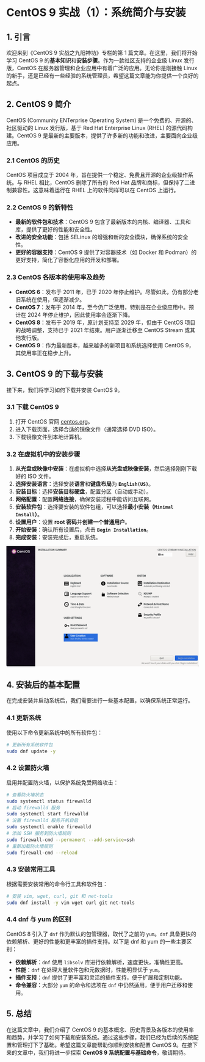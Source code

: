 # CentOS 9 实战（1）：系统简介与安装

## 1. 引言

欢迎来到《CentOS 9 实战之九阳神功》专栏的第 1 篇文章。在这里，我们将开始学习 CentOS 9 的**基本知识**和**安装步骤**。作为一款社区支持的企业级 Linux 发行版，CentOS 在服务器管理和企业应用中有着广泛的应用。无论你是刚接触 Linux 的新手，还是已经有一些经验的系统管理员，希望这篇文章能为你提供一个良好的起点。

## 2. CentOS 9 简介

CentOS (Community ENTerprise Operating System) 是一个免费的、开源的、社区驱动的 Linux 发行版，基于 Red Hat Enterprise Linux (RHEL) 的源代码构建。CentOS 9 是最新的主要版本，提供了许多新的功能和改进，主要面向企业级应用。

### 2.1 CentOS 的历史

CentOS 项目成立于 2004 年，旨在提供一个稳定、免费且开源的企业级操作系统。与 RHEL 相比，CentOS 删除了所有的 Red Hat 品牌和商标，但保持了二进制兼容性。这意味着运行在 RHEL 上的软件同样可以在 CentOS 上运行。

### 2.2 CentOS 9 的新特性

- **最新的软件包和技术**：CentOS 9 包含了最新版本的内核、编译器、工具和库，提供了更好的性能和安全性。
- **改进的安全功能**：包括 SELinux 的增强和新的安全模块，确保系统的安全性。
- **更好的容器支持**：CentOS 9 提供了对容器技术（如 Docker 和 Podman）的更好支持，简化了容器化应用的开发和部署。

### 2.3 CentOS 各版本的使用率及趋势

- **CentOS 6**：发布于 2011 年，已于 2020 年停止维护。尽管如此，仍有部分老旧系统在使用，但逐渐减少。
- **CentOS 7**：发布于 2014 年，至今仍广泛使用，特别是在企业级应用中。预计在 2024 年停止维护，因此使用率会逐渐下降。
- **CentOS 8**：发布于 2019 年，原计划支持至 2029 年，但由于 CentOS 项目的战略调整，支持已于 2021 年结束。用户逐渐迁移至 CentOS Stream 或其他发行版。
- **CentOS 9**：作为最新版本，越来越多的新项目和系统选择使用 CentOS 9，其使用率正在稳步上升。

## 3. CentOS 9 的下载与安装

接下来，我们将学习如何下载并安装 CentOS 9。

### 3.1 下载 CentOS 9

1. 打开 CentOS 官网 [centos.org](https://www.centos.org)。
2. 进入下载页面，选择合适的镜像文件（通常选择 DVD ISO）。
3. 下载镜像文件到本地计算机。

### 3.2 在虚拟机中的安装步骤

1. **从光盘或映像中安装**：在虚拟机中选择**从光盘或映像安装**，然后选择刚刚下载好的 ISO 文件。
2. **选择安装语言**：选择安装**语言**和**键盘布局**为 **`English(US)`**。
3. **安装目标**：选择**安装目标硬盘**，配置分区（自动或手动）。
4. **网络配置**：配置**网络连接**，确保安装过程中能访问互联网。
5. **安装软件包**：选择要安装的软件包组，可以选择**最小安装（`Minimal Install`）**。
6. **设置用户**：设置 **root 密码**并**创建一个普通用户**。
7. **开始安装**：确认所有设置后，点击 **`Begin Installation`**。
8. **完成安装**：安装完成后，重启系统。

![安装选项](./assets/system-installation/installation-config.png)

## 4. 安装后的基本配置

在完成安装并启动系统后，我们需要进行一些基本配置，以确保系统正常运行。

### 4.1 更新系统

使用以下命令更新系统中的所有软件包：

```sh
# 更新所有系统软件包
sudo dnf update -y
```

### 4.2 设置防火墙

启用并配置防火墙，以保护系统免受网络攻击：

```sh
# 查看防火墙状态
sudo systemctl status firewalld
# 启动 firewalld 服务
sudo systemctl start firewalld  
# 设置 firewalld 服务开机自启
sudo systemctl enable firewalld  
# 添加 SSH 服务到防火墙规则
sudo firewall-cmd --permanent --add-service=ssh  
# 重新加载防火墙规则
sudo firewall-cmd --reload  
```

### 4.3 安装常用工具

根据需要安装常用的命令行工具和软件包：

```sh
# 安装 vim, wget, curl, git 和 net-tools
sudo dnf install -y vim wget curl git net-tools  
```

### 4.4 dnf 与 yum 的区别

CentOS 8 引入了 `dnf` 作为默认的包管理器，取代了之前的 `yum`。`dnf` 具备更快的依赖解析、更好的性能和更丰富的插件支持。以下是 dnf 和 yum 的一些主要区别：

- **依赖解析**：`dnf` 使用 `libsolv` 库进行依赖解析，速度更快，准确性更高。
- **性能**：`dnf` 在处理大量软件包和元数据时，性能明显优于 `yum`。
- **插件支持**：`dnf` 提供了更丰富和灵活的插件支持，便于扩展和定制功能。
- **命令兼容**：大部分 `yum` 的命令和选项在 `dnf` 中仍然适用，便于用户迁移和使用。

## 5. 总结

在这篇文章中，我们介绍了 CentOS 9 的基本概念、历史背景及各版本的使用率和趋势，并学习了如何下载和安装系统。通过这些步骤，我们已经为后续的系统配置和管理打下了基础。希望这篇文章能帮助你顺利安装和配置 CentOS 9。在接下来的文章中，我们将进一步探索 **CentOS 9 系统配置与基础命令**，敬请期待。
